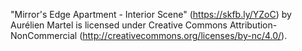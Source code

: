 "Mirror's Edge Apartment - Interior Scene" (https://skfb.ly/YZoC) by Aurélien Martel is licensed under Creative Commons Attribution-NonCommercial (http://creativecommons.org/licenses/by-nc/4.0/).
